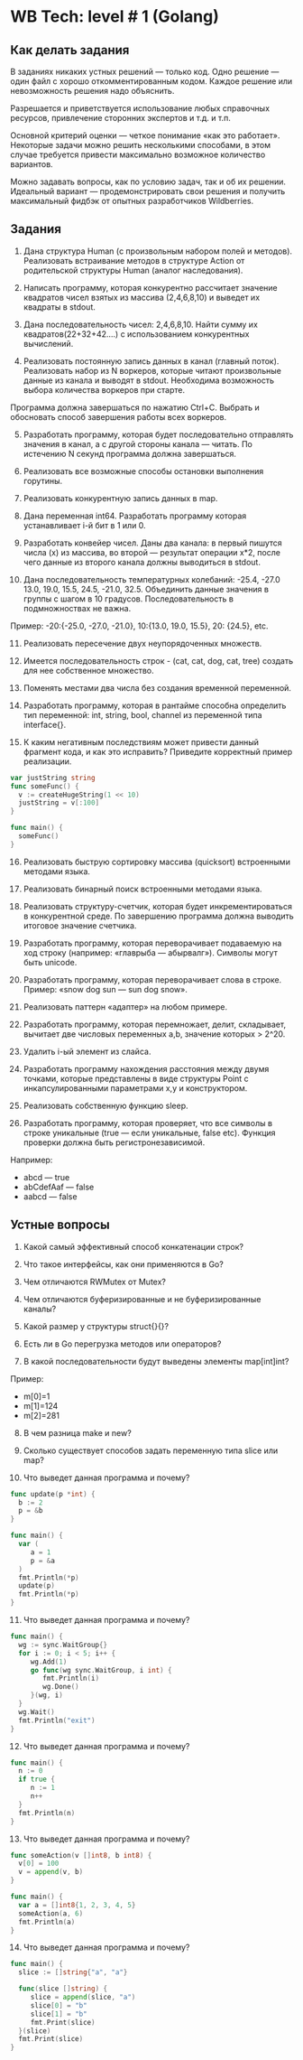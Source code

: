 # WB Tech: level # 1 (Golang)

## Как делать задания

В заданиях никаких устных решений — только код. Одно решение — один файл с хорошо откомментированным кодом. Каждое решение или невозможность решения надо объяснить.

Разрешается и приветствуется использование любых справочных ресурсов, привлечение сторонних экспертов и т.д. и т.п. 

Основной критерий оценки — четкое понимание «как это работает». Некоторые задачи можно решить несколькими способами, в этом случае требуется привести максимально возможное количество вариантов.

Можно задавать вопросы, как по условию задач, так и об их решении. Идеальный вариант — продемонстрировать свои решения и получить максимальный фидбэк от опытных разработчиков Wildberries.

## Задания

1. Дана структура Human (с произвольным набором полей и методов). Реализовать встраивание методов в структуре Action от родительской структуры Human (аналог наследования).

2. Написать программу, которая конкурентно рассчитает значение квадратов чисел взятых из массива (2,4,6,8,10) и выведет их квадраты в stdout.

3. Дана последовательность чисел: 2,4,6,8,10. Найти сумму их квадратов(22+32+42….) с использованием конкурентных вычислений.

4. Реализовать постоянную запись данных в канал (главный поток). Реализовать набор из N воркеров, которые читают произвольные данные из канала и выводят в stdout. Необходима возможность выбора количества воркеров при старте.

Программа должна завершаться по нажатию Ctrl+C. Выбрать и обосновать способ завершения работы всех воркеров.

5. Разработать программу, которая будет последовательно отправлять значения в канал, а с другой стороны канала — читать. По истечению N секунд программа должна завершаться.

6. Реализовать все возможные способы остановки выполнения горутины. 

7. Реализовать конкурентную запись данных в map.

8. Дана переменная int64. Разработать программу которая устанавливает i-й бит в 1 или 0.

9. Разработать конвейер чисел. Даны два канала: в первый пишутся числа (x) из массива, во второй — результат операции x*2, после чего данные из второго канала должны выводиться в stdout.

10. Дана последовательность температурных колебаний: -25.4, -27.0 13.0, 19.0, 15.5, 24.5, -21.0, 32.5. Объединить данные значения в группы с шагом в 10 градусов. Последовательность в подмножноствах не важна.

Пример: -20:{-25.0, -27.0, -21.0}, 10:{13.0, 19.0, 15.5}, 20: {24.5}, etc.

11. Реализовать пересечение двух неупорядоченных множеств.

12. Имеется последовательность строк - (cat, cat, dog, cat, tree) создать для нее собственное множество.

13. Поменять местами два числа без создания временной переменной.

14. Разработать программу, которая в рантайме способна определить тип переменной: int, string, bool, channel из переменной типа interface{}.

15. К каким негативным последствиям может привести данный фрагмент кода, и как это исправить? Приведите корректный пример реализации.

```go
var justString string
func someFunc() {
  v := createHugeString(1 << 10)
  justString = v[:100]
}

func main() {
  someFunc()
}
```

16. Реализовать быструю сортировку массива (quicksort) встроенными методами языка.

17. Реализовать бинарный поиск встроенными методами языка.

18. Реализовать структуру-счетчик, которая будет инкрементироваться в конкурентной среде. По завершению программа должна выводить итоговое значение счетчика.

19. Разработать программу, которая переворачивает подаваемую на ход строку (например: «главрыба — абырвалг»). Символы могут быть unicode.

20. Разработать программу, которая переворачивает слова в строке. 
Пример: «snow dog sun — sun dog snow».

21. Реализовать паттерн «адаптер» на любом примере.

22. Разработать программу, которая перемножает, делит, складывает, вычитает две числовых переменных a,b, значение которых > 2^20.

23. Удалить i-ый элемент из слайса.

24. Разработать программу нахождения расстояния между двумя точками, которые представлены в виде структуры Point с инкапсулированными параметрами x,y и конструктором.

25. Реализовать собственную функцию sleep.

26. Разработать программу, которая проверяет, что все символы в строке уникальные (true — если уникальные, false etc). Функция проверки должна быть регистронезависимой.

Например: 
* abcd — true
* abCdefAaf — false
* aabcd — false

## Устные вопросы

1. Какой самый эффективный способ конкатенации строк?

2. Что такое интерфейсы, как они применяются в Go?

3. Чем отличаются RWMutex от Mutex?

4. Чем отличаются буферизированные и не буферизированные каналы?

5. Какой размер у структуры struct{}{}?

6. Есть ли в Go перегрузка методов или операторов?

7. В какой последовательности будут выведены элементы map[int]int?

Пример:
* m[0]=1
* m[1]=124
* m[2]=281

8. В чем разница make и new?

9. Сколько существует способов задать переменную типа slice или map?

10. Что выведет данная программа и почему?

```go
func update(p *int) {
  b := 2
  p = &b
}

func main() {
  var (
     a = 1
     p = &a
  )
  fmt.Println(*p)
  update(p)
  fmt.Println(*p)
}
```

11. Что выведет данная программа и почему?

```go
func main() {
  wg := sync.WaitGroup{}
  for i := 0; i < 5; i++ {
     wg.Add(1)
     go func(wg sync.WaitGroup, i int) {
        fmt.Println(i)
        wg.Done()
     }(wg, i)
  }
  wg.Wait()
  fmt.Println("exit")
}
```

12. Что выведет данная программа и почему?

```go
func main() {
  n := 0
  if true {
     n := 1
     n++
  }
  fmt.Println(n)
}
```

13. Что выведет данная программа и почему?

```go
func someAction(v []int8, b int8) {
  v[0] = 100
  v = append(v, b)
}

func main() {
  var a = []int8{1, 2, 3, 4, 5}
  someAction(a, 6)
  fmt.Println(a)
}
```

14. Что выведет данная программа и почему?

```go
func main() {
  slice := []string{"a", "a"}

  func(slice []string) {
     slice = append(slice, "a")
     slice[0] = "b"
     slice[1] = "b"
     fmt.Print(slice)
  }(slice)
  fmt.Print(slice)
}
```
